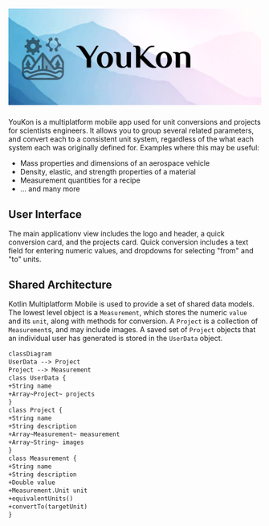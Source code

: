 # ![YouKon](assets/youkon_github_header.png)

YouKon is a multiplatform mobile app used for unit conversions and projects for scientists engineers.
It allows you to group several related parameters, and convert each to a consistent unit system, regardless of the what each system each was originally defined for.
Examples where this may be useful:
- Mass properties and dimensions of an aerospace vehicle
- Density, elastic, and strength properties of a material
- Measurement quantities for a recipe
- ... and many more


## User Interface

The main applicationv view includes the logo and header, a quick conversion card, and the projects card.
Quick conversion includes a text field for entering numeric values, and dropdowns for selecting "from" and "to" units.


## Shared Architecture

Kotlin Multiplatform Mobile is used to provide a set of shared data models.
The lowest level object is a `Measurement`, which stores the numeric `value` and its `unit`, along with methods for conversion.
A `Project` is a collection of `Measurement`s, and may include images.
A saved set of `Project` objects that an individual user has generated is stored in the `UserData` object.

```mermaid
classDiagram
UserData --> Project
Project --> Measurement
class UserData {
+String name
+Array~Project~ projects
}
class Project {
+String name
+String description
+Array~Measurement~ measurement
+Array~String~ images
}
class Measurement {
+String name
+String description
+Double value
+Measurement.Unit unit
+equivalentUnits()
+convertTo(targetUnit)
} 
```
